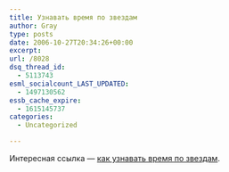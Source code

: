 ```yaml
---
title: Узнавать время по звездам
author: Gray
type: posts
date: 2006-10-27T20:34:26+00:00
excerpt:
url: /8028
dsq_thread_id:
  - 5113743
esml_socialcount_LAST_UPDATED:
  - 1497130562
essb_cache_expire:
  - 1615145737
categories:
  - Uncategorized

---
```








Интересная ссылка &#8212; <a href="http://www.av8n.com/physics/star-time.htm" target="_blank">как узнавать время по звездам</a>.